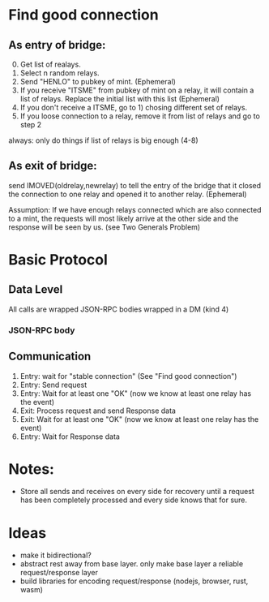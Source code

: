 # Find good connection

## As entry of bridge: ##
0) Get list of realays.
1) Select n random relays.
2) Send "HENLO" to pubkey of mint. (Ephemeral)
3) If you receive "ITSME" from pubkey of mint on a relay, it will contain a list of relays. Replace the initial list with this list (Ephemeral)
4) If you don't receive a ITSME, go to 1) chosing different set of relays.
5) If you loose connection to a relay, remove it from list of relays and go to step 2

always: only do things if list of relays is big enough (4-8)

## As exit of bridge: ##
send IMOVED(oldrelay,newrelay) to tell the entry of the bridge that it closed the connection to one relay and opened it to another relay. (Ephemeral)

Assumption: If we have enough relays connected which are also connected to a mint, the requests will
most likely arrive at the other side and the response will be seen by us. (see Two Generals Problem)

# Basic Protocol
## Data Level
All calls are wrapped JSON-RPC bodies wrapped in a DM (kind 4)
### JSON-RPC body

## Communication
1) Entry: wait for "stable connection" (See "Find good connection")
2) Entry: Send request
3) Entry: Wait for at least one "OK" (now we know at least one relay has the event)
4) Exit: Process request and send Response data
5) Exit: Wait for at least one "OK" (now we know at least one relay has the event)
6) Entry: Wait for Response data

# Notes:

* Store all sends and receives on every side for recovery until a request has been completely processed
and every side knows that for sure.

# Ideas
* make it bidirectional?
* abstract rest away from base layer. only make base layer a reliable request/response layer
* build libraries for encoding request/response (nodejs, browser, rust, wasm)
